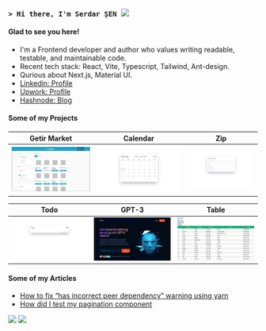 #### <samp>&gt; Hi there, I'm Serdar ŞEN <img src="https://media.giphy.com/media/hvRJCLFzcasrR4ia7z/giphy.gif" width="25"> </samp> 

#### Glad to see you here! &nbsp; 
- I'm a Frontend developer and author who values writing readable, testable, and maintainable code.
- Recent tech stack: React, Vite, Typescript, Tailwind, Ant-design.
- Qurious about Next.js, Material UI.
- [Linkedin: Profile](https://www.linkedin.com/in/serdarsen/) 
- [Upwork: Profile](https://www.upwork.com/freelancers/~015159888eed8d6fc4)
- [Hashnode: Blog](https://serdarsen.hashnode.dev)


#### Some of my Projects

Getir Market               |Calendar                   |Zip
:-------------------------:|:-------------------------:|:-------------------------:
<a href="https://github.com/serdarsen/getir_market"><img src="https://raw.githubusercontent.com/serdarsen/getir_market/main/docs/screenshot.png" /></a> | <a href="https://github.com/serdarsen/react-calendar"><img src="https://raw.githubusercontent.com/serdarsen/react-calendar/main/screenshot.png" /></a> | <a href="https://github.com/serdarsen/react-zip"><img src="https://raw.githubusercontent.com/serdarsen/react-zip/main/screenshot.png" /></a>

Todo                       |GPT-3                      |Table
:-------------------------:|:-------------------------:|:-------------------------:
<a href="https://github.com/serdarsen/react-todo"><img src="https://raw.githubusercontent.com/serdarsen/react-todo/main/screenshot.png" /></a> | <a href="https://github.com/serdarsen/project_modern_ui_ux_gpt3"><img src="https://raw.githubusercontent.com/serdarsen/project_modern_ui_ux_gpt3/main/screenshot.png" /></a> | <a href="https://github.com/serdarsen/react-table-demo"><img src="https://raw.githubusercontent.com/serdarsen/react-table-demo/main/screenshot.png" /></a>

#### Some of my Articles
- [How to fix “has incorrect peer dependency” warning using yarn](https://serdarsen.hashnode.dev/how-to-fix-has-incorrect-peer-dependency-warning-using-yarn)
- [How did I test my pagination component](https://serdarsen.hashnode.dev/how-did-i-test-my-pagination-component)

<img height="180em" src="https://github-readme-stats.vercel.app/api?username=serdarsen&show_icons=true&hide_border=true&&count_private=true&include_all_commits=true&theme=dracula" /> <img height="180em" src="https://github-readme-stats.vercel.app/api/top-langs/?username=serdarsen&exclude_repo=KNN-Image-Classification&show_icons=true&hide_border=true&layout=compact&langs_count=8&theme=dracula"/>



